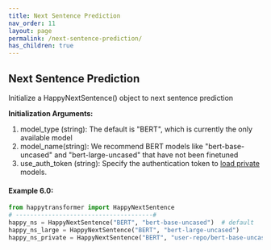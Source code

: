 ```yaml
---
title: Next Sentence Prediction 
nav_order: 11
layout: page
permalink: /next-sentence-prediction/
has_children: true
---
```



## Next Sentence Prediction  

Initialize a HappyNextSentence() object to next sentence prediction  

**Initialization Arguments:**
 1. model_type (string): The default is "BERT", which is currently the only available model 
 2. model_name(string): We recommend  BERT models like 
 "bert-base-uncased" and "bert-large-uncased" that have not been finetuned  
 3. use_auth_token (string): Specify the authentication token to 
       [load private](https://huggingface.co/transformers/model_sharing.html) models. 

#### Example 6.0:
```python
from happytransformer import HappyNextSentence
# --------------------------------------#
happy_ns = HappyNextSentence("BERT", "bert-base-uncased")  # default 
happy_ns_large = HappyNextSentence("BERT", "bert-large-uncased") 
happy_ns_private = HappyNextSentence("BERT", "user-repo/bert-base-uncased", use_auth_token="123abc")
```
